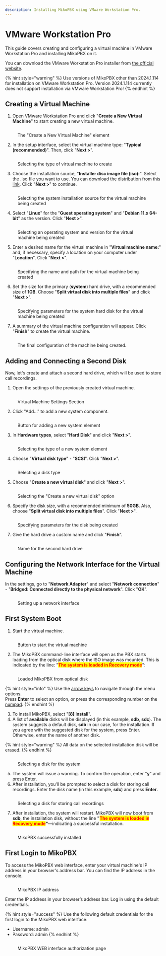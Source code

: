 ```yaml
---
description: Installing MikoPBX using VMware Workstation Pro.
---
```


# VMware Workstation Pro

This guide covers creating and configuring a virtual machine in VMware Workstation Pro and installing MikoPBX on it.

You can download the VMware Workstation Pro installer from [the official website](https://www.vmware.com/).

{% hint style="warning" %}
Use versions of MikoPBX other than 2024.1.114 for installation on VMware Workstation Pro. Version 2024.1.114 currently does not support installation via VMware Workstation Pro!
{% endhint %}

## Creating a Virtual Machine

1. Open VMware Workstation Pro and click "**Create a New Virtual Machine**" to start creating a new virtual machine.

<figure><img src="../../.gitbook/assets/newVM.png" alt=""><figcaption><p>The "Create a New Virtual Machine" element</p></figcaption></figure>

2. In the setup interface, select the virtual machine type: "**Typical (recommended)**". Then, click "**Next >**".

<figure><img src="../../.gitbook/assets/typeOfVirtualMachine.png" alt=""><figcaption><p>Selecting the type of virtual machine to create</p></figcaption></figure>

3. Choose the installation source, "**Installer disc image file (iso):**". Select the .iso file you want to use. You can download the distribution from [this link](https://www.mikopbx.ru/download/). Click "**Next >**" to continue.

<figure><img src="../../.gitbook/assets/chooseISOImage.png" alt=""><figcaption><p>Selecting the system installation source for the virtual machine being created</p></figcaption></figure>

4. Select "**Linux**" for the "**Guest operating system**" and "**Debian 11.x 64-bit**" as the version. Click "**Next >**".

<figure><img src="../../.gitbook/assets/typeOfOS.png" alt=""><figcaption><p>Selecting an operating system and version for the virtual machine being created</p></figcaption></figure>

5. Enter a desired name for the virtual machine in "**Virtual machine name:**" and, if necessary, specify a location on your computer under "**Location**". Click "**Next >**".

<figure><img src="../../.gitbook/assets/nameOfVM.png" alt=""><figcaption><p>Specifying the name and path for the virtual machine being created</p></figcaption></figure>

6. Set the size for the primary (**system**) hard drive, with a recommended size of **1GB**. Choose "**Split virtual disk into multiple files**" and click "**Next >**".

<figure><img src="../../.gitbook/assets/systemDiskParameters.png" alt=""><figcaption><p>Specifying parameters for the system hard disk for the virtual machine being created</p></figcaption></figure>

7. A summary of the virtual machine configuration will appear. Click "**Finish**" to create the virtual machine.

<figure><img src="../../.gitbook/assets/summaryInformation.png" alt=""><figcaption><p>The final configuration of the machine being created.</p></figcaption></figure>

## Adding and Connecting a Second Disk

Now, let's create and attach a second hard drive, which will be used to store call recordings.

1. Open the settings of the previously created virtual machine.

<figure><img src="../../.gitbook/assets/settingsOfVM.png" alt=""><figcaption><p>Virtual Machine Settings Section</p></figcaption></figure>

2. Click "Add..." to add a new system component.

<figure><img src="../../.gitbook/assets/add.png" alt=""><figcaption><p>Button for adding a new system element</p></figcaption></figure>

3. In **Hardware types**, select "**Hard Disk**" and click "**Next >**".

<figure><img src="../../.gitbook/assets/newHardDisc.png" alt=""><figcaption><p>Selecting the type of a new system element</p></figcaption></figure>

4. Choose "**Virtual disk type**" - "**SCSI**". Click "**Next >**".

<figure><img src="../../.gitbook/assets/typeOfDisk.png" alt=""><figcaption><p>Selecting a disk type</p></figcaption></figure>

5. Choose "**Create a new virtual disk**" and click "**Next >**".

<figure><img src="../../.gitbook/assets/newDiskParameters.png" alt=""><figcaption><p>Selecting the "Create a new virtual disk" option</p></figcaption></figure>

6. Specify the disk size, with a recommended minimum of **50GB**. Also, choose "**Split virtual disk into multiple files**". Click "**Next >**".

<figure><img src="../../.gitbook/assets/spaceForNewDisk.png" alt=""><figcaption><p>Specifying parameters for the disk being created</p></figcaption></figure>

7. Give the hard drive a custom name and click "**Finish**".

<figure><img src="../../.gitbook/assets/nameForTheSecondDisk.png" alt=""><figcaption><p>Name for the second hard drive</p></figcaption></figure>

## Configuring the Network Interface for the Virtual Machine

In the settings, go to "**Network Adapter**" and select "**Network connection**" - "**Bridged: Connected directly to the physical network**". Click "**OK**".

<figure><img src="../../.gitbook/assets/networkSettings.png" alt=""><figcaption><p>Setting up a network interface</p></figcaption></figure>

## First System Boot

1. Start the virtual machine.

<figure><img src="../../.gitbook/assets/PowerONvirtualMachine.png" alt=""><figcaption><p>Button to start the virtual machine</p></figcaption></figure>

2. The MikoPBX command-line interface will open as the PBX starts loading from the optical disk where the ISO image was mounted. This is indicated by the line: "<mark style="color:red;">**The system is loaded in Recovery mode**</mark>":

<figure><img src="../../.gitbook/assets/startPageConsole (1).png" alt=""><figcaption><p>Loaded MikoPBX from optical disk</p></figcaption></figure>

{% hint style="info" %}
Use the [arrow keys](https://en.wikipedia.org/wiki/Arrow_keys) to navigate through the menu options.\
Press **Enter** to select an option, or press the corresponding number on the [numpad](https://en.wikipedia.org/wiki/Computer_keyboard#Alphanumeric_keys).
{% endhint %}

3. To install MikoPBX, select "**\[8] Install**".
4. A list of **available** disks will be displayed (in this example, **sdb**, **sdc**). The system suggests a default disk, **sdb** in our case, for the installation. If you agree with the suggested disk for the system, press Enter. Otherwise, enter the name of another disk.

{% hint style="warning" %}
All data on the selected installation disk will be erased.
{% endhint %}

<figure><img src="../../.gitbook/assets/disks.png" alt=""><figcaption><p>Selecting a disk for the system</p></figcaption></figure>

5. The system will issue a warning. To confirm the operation, enter "**y**" and press Enter.
6. After installation, you'll be prompted to select a disk for storing call recordings. Enter the disk name (in this example, **sdc**) and press **Enter**.

<figure><img src="../../.gitbook/assets/disks2.png" alt=""><figcaption><p>Selecting a disk for storing call recordings</p></figcaption></figure>

7. After installation, the system will restart. MikoPBX will now boot from **sdb**, the installation disk, without the line **"**<mark style="color:red;">**The system is loaded in Recovery mode**</mark>**"**—indicating a successful installation.

<figure><img src="../../.gitbook/assets/finalConsoleMikoPBX.png" alt=""><figcaption><p>MikoPBX successfully installed</p></figcaption></figure>

## First Login to MikoPBX

To access the MikoPBX web interface, enter your virtual machine's IP address in your browser's address bar. You can find the IP address in the console.

<figure><img src="../../.gitbook/assets/mikopbxipaddress.png" alt=""><figcaption><p>MikoPBX IP address</p></figcaption></figure>

Enter the IP address in your browser’s address bar. Log in using the default credentials.

{% hint style="success" %}
Use the following default credentials for the first login to the MikoPBX web interface:

* Username: admin
* Password: admin
{% endhint %}

<figure><img src="../../.gitbook/assets/firstLoginToMikoPBXWEB.png" alt=""><figcaption><p>MikoPBX WEB interface authorization page</p></figcaption></figure>
